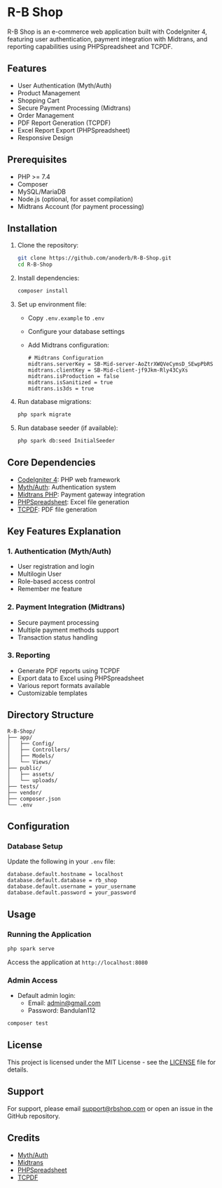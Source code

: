 # R-B Shop

R-B Shop is an e-commerce web application built with CodeIgniter 4, featuring user authentication, payment integration with Midtrans, and reporting capabilities using PHPSpreadsheet and TCPDF.

## Features

- User Authentication (Myth/Auth)
- Product Management
- Shopping Cart
- Secure Payment Processing (Midtrans)
- Order Management
- PDF Report Generation (TCPDF)
- Excel Report Export (PHPSpreadsheet)
- Responsive Design

## Prerequisites

- PHP >= 7.4
- Composer
- MySQL/MariaDB
- Node.js (optional, for asset compilation)
- Midtrans Account (for payment processing)

## Installation

1. Clone the repository:

   ```bash
   git clone https://github.com/anoderb/R-B-Shop.git
   cd R-B-Shop
   ```

2. Install dependencies:

   ```bash
   composer install
   ```

3. Set up environment file:

   - Copy `.env.example` to `.env`
   - Configure your database settings
   - Add Midtrans configuration:

     ```env
     # Midtrans Configuration
     midtrans.serverKey = SB-Mid-server-AoZtrXWQVeCymsD_SEwpPbRS
     midtrans.clientKey = SB-Mid-client-jf9Jkm-Rly43CyXs
     midtrans.isProduction = false
     midtrans.isSanitized = true
     midtrans.is3ds = true
     ```

4. Run database migrations:

   ```bash
   php spark migrate
   ```

5. Run database seeder (if available):

   ```bash
   php spark db:seed InitialSeeder
   ```

## Core Dependencies

- [CodeIgniter 4](https://codeigniter.com/): PHP web framework
- [Myth/Auth](https://github.com/lonnieezell/myth-auth): Authentication system
- [Midtrans PHP](https://github.com/Midtrans/midtrans-php): Payment gateway integration
- [PHPSpreadsheet](https://github.com/PHPOffice/PhpSpreadsheet): Excel file generation
- [TCPDF](https://github.com/tecnickcom/TCPDF): PDF file generation

## Key Features Explanation

### 1. Authentication (Myth/Auth)

- User registration and login
- Multilogin User
- Role-based access control
- Remember me feature

### 2. Payment Integration (Midtrans)

- Secure payment processing
- Multiple payment methods support
- Transaction status handling

### 3. Reporting

- Generate PDF reports using TCPDF
- Export data to Excel using PHPSpreadsheet
- Various report formats available
- Customizable templates

## Directory Structure

```
R-B-Shop/
├── app/
│   ├── Config/
│   ├── Controllers/
│   ├── Models/
│   └── Views/
├── public/
│   ├── assets/
│   └── uploads/
├── tests/
├── vendor/
├── composer.json
└── .env
```

## Configuration

### Database Setup

Update the following in your `.env` file:

```env
database.default.hostname = localhost
database.default.database = rb_shop
database.default.username = your_username
database.default.password = your_password
```

## Usage

### Running the Application

```bash
php spark serve
```

Access the application at `http://localhost:8080`

### Admin Access

- Default admin login:
  - Email: admin@gmail.com
  - Password: Bandulan112


```bash
composer test
```


## License

This project is licensed under the MIT License - see the [LICENSE](LICENSE) file for details.

## Support

For support, please email support@rbshop.com or open an issue in the GitHub repository.

## Credits

- [Myth/Auth](https://github.com/lonnieezell/myth-auth)
- [Midtrans](https://midtrans.com/)
- [PHPSpreadsheet](https://phpspreadsheet.readthedocs.io/)
- [TCPDF](https://tcpdf.org/)
